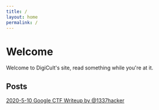 ```yaml
---
title: /
layout: home
permalink: /
---
```


# Welcome

Welcome to DigiCult's site, read something while you're at it.

## Posts

[ 2020-5-10 Google CTF Writeup by @1337hacker](#)


